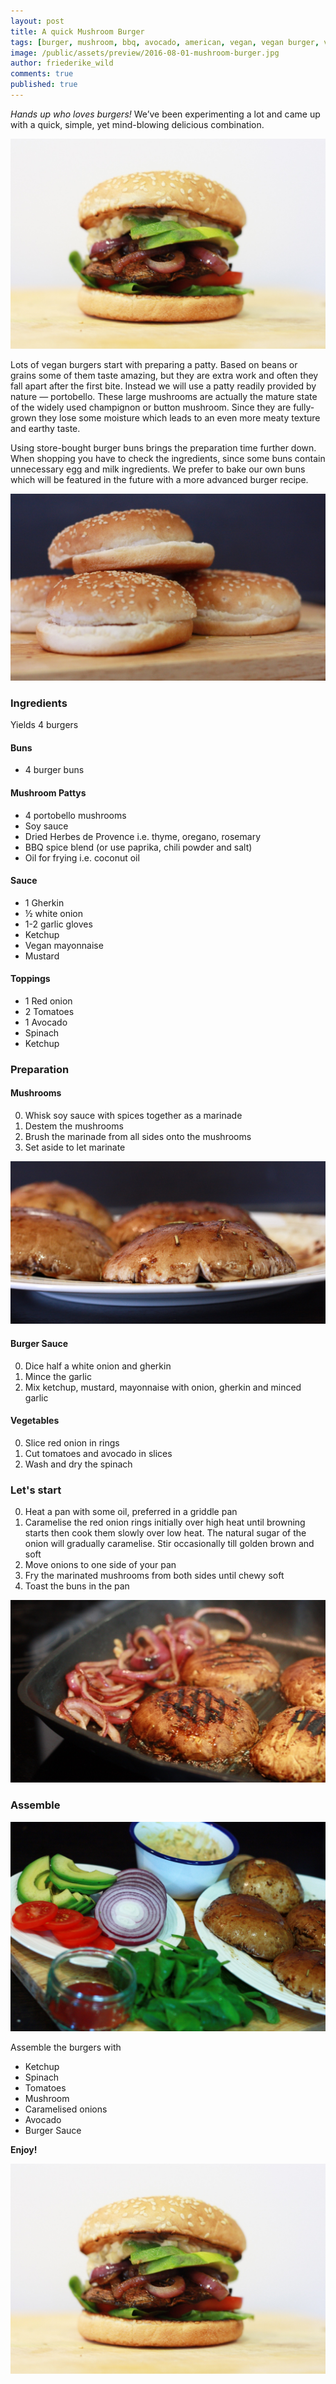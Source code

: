 ```yaml
---
layout: post
title: A quick Mushroom Burger
tags: [burger, mushroom, bbq, avocado, american, vegan, vegan burger, vegetarian]
image: /public/assets/preview/2016-08-01-mushroom-burger.jpg
author: friederike_wild
comments: true
published: true
---
```



*Hands up who loves burgers!* We’ve been experimenting a lot and came up with a quick, simple, yet mind-blowing delicious combination. 

<!--more-->

![Burger](/public/assets/2016-08-01-mushroom-burger.jpg "Burger")


Lots of vegan burgers start with preparing a patty. Based on beans or grains some of them taste amazing, but they are extra work and often they fall apart after the first bite. Instead we will use a patty readily provided by nature — portobello. These large mushrooms are actually the mature state of the widely used champignon or button mushroom. Since they are fully-grown they lose some moisture which leads to an even more meaty texture and earthy taste.

Using store-bought burger buns brings the preparation time further down. When shopping you have to check the ingredients, since some buns contain unnecessary egg and milk ingredients. We prefer to bake our own buns which will be featured in the future with a more advanced burger recipe.


![Burger Buns](/public/assets/2016-08-01-mushroom-burger-buns.jpg "Burger Buns")



### Ingredients


Yields 4 burgers

#### Buns

* 4 burger buns

#### Mushroom Pattys

* 4 portobello mushrooms
* Soy sauce
* Dried Herbes de Provence i.e. thyme, oregano, rosemary
* BBQ spice blend (or use paprika, chili powder and salt)
* Oil for frying i.e. coconut oil


#### Sauce

* 1 Gherkin
* ½ white onion
* 1-2 garlic gloves 
* Ketchup
* Vegan mayonnaise
* Mustard


#### Toppings

* 1 Red onion
* 2 Tomatoes
* 1 Avocado
* Spinach
* Ketchup




### Preparation


#### Mushrooms

0. Whisk soy sauce with spices together as a marinade 
1. Destem the mushrooms
2. Brush the marinade from all sides onto the mushrooms
3. Set aside to let marinate

![Marinated Mushrooms](/public/assets/2016-08-01-mushroom-burger-marinate.jpg "Marinated Mushrooms")


#### Burger Sauce


0. Dice half a white onion and gherkin
1. Mince the garlic
2. Mix ketchup, mustard, mayonnaise with onion, gherkin and minced garlic


#### Vegetables

0. Slice red onion in rings
1. Cut tomatoes and avocado in slices
2. Wash and dry the spinach

### Let's start

0. Heat a pan with some oil, preferred in a griddle pan
1. Caramelise the red onion rings initially over high heat until browning starts then cook them slowly over low heat. The natural sugar of the onion will gradually caramelise. Stir occasionally till golden brown and soft
2. Move onions to one side of your pan
3. Fry the marinated mushrooms from both sides until chewy soft
4. Toast the buns in the pan

![Pan with Onions and Mushrooms](/public/assets/2016-08-01-mushroom-burger-fry.jpg "Pan with Onions and Mushrooms")



### Assemble

![Burger Ingredients](/public/assets/2016-08-01-mushroom-burger-ingredients.jpg "Burger Ingredients")

Assemble the burgers with

* Ketchup
* Spinach
* Tomatoes
* Mushroom
* Caramelised onions
* Avocado
* Burger Sauce

**Enjoy!**


![The resulting burger](/public/assets/2016-08-01-mushroom-burger.jpg "The resulting burger")

